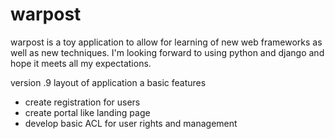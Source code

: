 warpost
=======

warpost is a toy application to allow for learning of new web frameworks as well as new techniques.
I'm looking forward to using python and django and hope it meets all my expectations.

version .9
layout of application a basic features
* create registration for users
* create portal like landing page
* develop basic ACL for user rights and management

